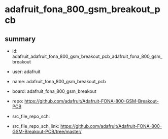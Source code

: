 # adafruit_fona_800_gsm_breakout_pcb
 
## summary 
* id: adafruit_adafruit_fona_800_gsm_breakout_pcb_adafruit_fona_800_gsm_breakout
* user: adafruit
* name: adafruit_fona_800_gsm_breakout_pcb
* board: adafruit_fona_800_gsm_breakout
* repo: https://github.com/adafruit/Adafruit-FONA-800-GSM-Breakout-PCB



* src_file_repo_sch: 
* src_file_repo_sch_link: https://github.com/adafruit/Adafruit-FONA-800-GSM-Breakout-PCB/tree/master/






